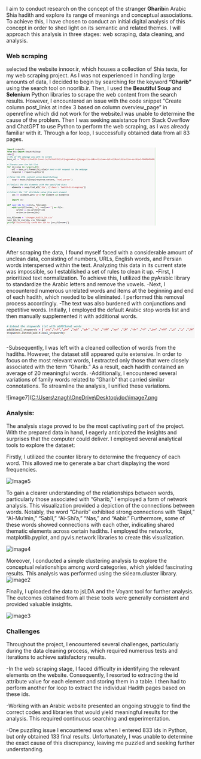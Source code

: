 

I aim to conduct research on the concept of the stranger **Gharib**in
Arabic Shia hadith and explore its range of meanings and conceptual
associations. To achieve this, I have chosen to conduct an initial
digital analysis of this concept in order to shed light on its semantic
and related themes. I will approach this analysis in three stages: web
scraping, data cleaning, and analysis.
    <!--more-->

### Web scraping

selected the website innoor.ir, which houses a collection of Shia texts,
for my web scraping project. As I was not experienced in handling large
amounts of data, I decided to begin by searching for the keyword
**“Gharib”** using the search tool on noorlib.ir. Then, I used the
**Beautiful Soup** and **Selenium** Python libraries to scrape the web
content from the search results. However, I encountered an issue with
the code snippet “Create column post_links at index 3 based on column
overview_page” in openrefine which did not work for the website.I was
unable to determine the cause of the problem. Then I was seeking
assistance from Stack Overflow and ChatGPT to use Python to perform the
web scraping, as I was already familiar with it. Through a for loop, I
successfully obtained data from all 83 pages.

![](https://github.com/naghsh70/naghsh70.github.io/blob/main/assets/image1.png?raw=true)

### Cleaning

After scraping the data, I found myself faced with a considerable amount
of unclean data, consisting of numbers, URLs, English words, and Persian
words interspersed within the text. Analyzing this data in its current
state was impossible, so I established a set of rules to clean it up.
-First, I prioritized text normalization. To achieve this, I utilized
the pyArabic library to standardize the Arabic letters and remove the
vowels. -Next, I encountered numerous unrelated words and items at the
beginning and end of each hadith, which needed to be eliminated. I
performed this removal process accordingly. -The text was also burdened
with conjunctions and repetitive words. Initially, I employed the
default Arabic stop words list and then manually supplemented it with additional
words.

![](https://github.com/naghsh70/naghsh70.github.io/blob/main/assets/image6.png?raw=true)

-Subsequently, I was left with a cleaned collection of words from the
hadiths. However, the dataset still appeared quite extensive. In order
to focus on the most relevant words, I extracted only those that were
closely associated with the term “Gharib.” As a result, each hadith
contained an average of 20 meaningful words. -Additionally, I
encountered several variations of family words related to “Gharib” that
carried similar connotations. To streamline the analysis, I unified
these variations.

![image7]([C:\Users\znagh\OneDrive\Desktop\doc\image7.png](https://github.com/naghsh70/naghsh70.github.io/blob/main/assets/image7.png?raw=true)

### Analysis:

The analysis stage proved to be the most captivating part of the
project. With the prepared data in hand, I eagerly anticipated the
insights and surprises that the computer could deliver. I employed
several analytical tools to explore the dataset:

Firstly, I utilized the counter library to determine the frequency of
each word. This allowed me to generate a bar chart displaying the word
frequencies.

![Image5](C:\Users\znagh\OneDrive\Desktop\doc\image5.png)

To gain a clearer understanding of the relationships between words,
particularly those associated with “Gharib,” I employed a form of
network analysis. This visualization provided a depiction of the
connections between words. Notably, the word “Gharib” exhibited strong
connections with “Rajol,” “Al-Mu’min,” “Sabīl,” “Al-Shi’a,” “Nas,” and
“Aabir.” Furthermore, some of these words showed connections with each
other, indicating shared thematic elements across certain hadiths. I
employed the networkx, matplotlib.pyplot, and pyvis.network libraries to
create this visualization.

![image4](C:\Users\znagh\OneDrive\Desktop\doc\image4.png)

Moreover, I conducted a simple clustering analysis to explore the
conceptual relationships among word categories, which yielded
fascinating results. This analysis was performed using the
sklearn.cluster library.
![image2](C:\Users\znagh\OneDrive\Desktop\doc\image2.png)

Finally, I uploaded the data to jsLDA and the Voyant tool for further
analysis. The outcomes obtained from all these tools were generally
consistent and provided valuable insights.

![image3](C:\Users\znagh\OneDrive\Desktop\doc\image3.png "image3")

### Challenges

Throughout the project, I encountered several challenges, particularly
during the data cleaning process, which required numerous tests and
iterations to achieve satisfactory results.

-In the web scraping stage, I faced difficulty in identifying the
relevant elements on the website. Consequently, I resorted to extracting
the id attribute value for each element and storing them in a table. I
then had to perform another for loop to extract the individual Hadith
pages based on these ids.

-Working with an Arabic website presented an ongoing struggle to find
the correct codes and libraries that would yield meaningful results for
the analysis. This required continuous searching and experimentation.

-One puzzling issue I encountered was when I entered 833 ids in Python,
but only obtained 133 final results. Unfortunately, I was unable to
determine the exact cause of this discrepancy, leaving me puzzled and
seeking further understanding.
